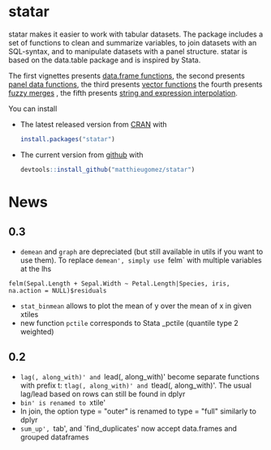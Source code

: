 statar
======

statar makes it easier to work with tabular datasets. The package includes a set of functions to clean and summarize variables, to join datasets with an SQL-syntax, and to manipulate datasets with a panel
structure. statar is based on the data.table package and is inspired by Stata.

The first vignettes presents [data.frame functions](vignettes/summary.Rmd),  the second presents [panel data functions](vignettes/panel-data.Rmd), the third presents [vector functions](vignettes/vector.Rmd)
the fourth presents [fuzzy merges](vignettes/merge-records.Rmd) , the fifth presents [string and expression interpolation](vignettes/macros.Rmd).

You can install 

- The latest released version from [CRAN](http://cran.r-project.org/web/packages/statar/index.html) with

	```R
	install.packages("statar")
	```
-  The current version from [github](https://github.com/matthieugomez/statar) with  

	```R
	devtools::install_github("matthieugomez/statar")
	```




# News
## 0.3
- `demean` and `graph` are depreciated (but still available in utils if you want to use them). To replace `demean', simply use `felm` with multiple variables at the lhs

```
felm(Sepal.Length + Sepal.Width ~ Petal.Length|Species, iris, na.action = NULL)$residuals
```

- `stat_binmean` allows to plot the mean of y over the mean of x in given xtiles
- new function `pctile`  corresponds to Stata _pctile (quantile type 2 weighted)

## 0.2
- `lag(, along_with)' and `lead(, along_with)' become separate functions with prefix t: `tlag(, along_with)' and `tlead(, along_with)'. The usual lag/lead based on rows can still be found in dplyr
- `bin' is renamed to `xtile'
- In join, the option type = "outer" is renamed to type = "full" similarly to dplyr
- `sum_up', `tab', and `find_duplicates' now accept data.frames and grouped dataframes




